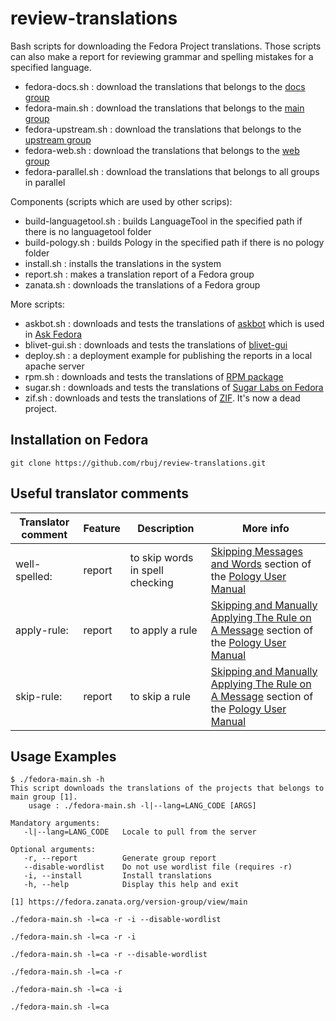 # review-translations

Bash scripts for downloading the Fedora Project translations. Those scripts can also make a report for reviewing grammar and spelling mistakes for a specified language.
* fedora-docs.sh : download the translations that belongs to the [docs group](https://fedora.zanata.org/version-group/view/docs)
* fedora-main.sh : download the translations that belongs to the [main group](https://fedora.zanata.org/version-group/view/main)
* fedora-upstream.sh : download the translations that belongs to the [upstream group](https://fedora.zanata.org/version-group/view/upstream)
* fedora-web.sh : download the translations that belongs to the [web group](https://fedora.zanata.org/version-group/view/web)
* fedora-parallel.sh : download the translations that belongs to all groups in parallel

Components (scripts which are used by other scrips):
* build-languagetool.sh : builds LanguageTool in the specified path if there is no languagetool folder
* build-pology.sh : builds Pology in the specified path if there is no pology folder
* install.sh : installs the translations in the system
* report.sh : makes a translation report of a Fedora group
* zanata.sh : downloads the translations of a Fedora group

More scripts:
* askbot.sh : downloads and tests the translations of [askbot](https://askbot.com/) which is used in [Ask Fedora](https://ask.fedoraproject.org)
* blivet-gui.sh : downloads and tests the translations of [blivet-gui](https://github.com/rhinstaller/blivet-gui)
* deploy.sh : a deployment example for publishing the reports in a local apache server
* rpm.sh : downloads and tests the translations of [RPM package](http://www.rpm.org/)
* sugar.sh : downloads and tests the translations of [Sugar Labs on Fedora](https://spins.fedoraproject.org/soas/)
* zif.sh : downloads and tests the translations of [ZIF](https://people.freedesktop.org/~hughsient/zif/). It's now a dead project.

Installation on Fedora
----------------------

```
git clone https://github.com/rbuj/review-translations.git
```

Useful translator comments
--------------------------
| Translator comment  | Feature | Description | More info  |
| ------------------- | ------- | ----------- | ---------- |
| well-spelled:       | report  | to skip words in spell checking | [Skipping Messages and Words](http://pology.nedohodnik.net//doc/user/en_US/index-mono.html#sec-lgspskip) section of the [Pology User Manual](http://pology.nedohodnik.net//doc/user/en_US/index-mono.html) |
| apply-rule:         | report  | to apply a rule | [Skipping and Manually Applying The Rule on A Message](http://pology.nedohodnik.net//doc/user/en_US/index-mono.html) section of the [Pology User Manual](http://pology.nedohodnik.net//doc/user/en_US/index-mono.html) |
| skip-rule:          | report  | to skip a rule | [Skipping and Manually Applying The Rule on A Message](http://pology.nedohodnik.net//doc/user/en_US/index-mono.html) section of the [Pology User Manual](http://pology.nedohodnik.net//doc/user/en_US/index-mono.html) |

Usage Examples
--------------

```
$ ./fedora-main.sh -h
This script downloads the translations of the projects that belongs to main group [1].
    usage : ./fedora-main.sh -l|--lang=LANG_CODE [ARGS]

Mandatory arguments:
   -l|--lang=LANG_CODE   Locale to pull from the server

Optional arguments:
   -r, --report          Generate group report
   --disable-wordlist    Do not use wordlist file (requires -r)
   -i, --install         Install translations
   -h, --help            Display this help and exit

[1] https://fedora.zanata.org/version-group/view/main
```


```
./fedora-main.sh -l=ca -r -i --disable-wordlist
```


```
./fedora-main.sh -l=ca -r -i
```


```
./fedora-main.sh -l=ca -r --disable-wordlist
```


```
./fedora-main.sh -l=ca -r
```


```
./fedora-main.sh -l=ca -i
```


```
./fedora-main.sh -l=ca
```

